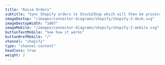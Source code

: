 ```yaml
---
title: "Raise Orders"
subtitle: "Sync Shopify orders to Stock2Shop which will then be processed into your ERP or accounting system."
imageDestop: "/images/connector-diagrams/shopify/shopify-2-desk.svg"
imageDestopWidth: "1007"
imageMobile: "/images/connector-diagrams/shopify/shopify-2-mobile.svg"
buttonTextMobile: "See how it works"
buttonHrefMobile: "/" 
channel: "shopify"
type: "channel-content"
headless: true
weight: 2
---
```

